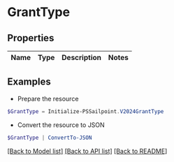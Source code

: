 # GrantType
## Properties

Name | Type | Description | Notes
------------ | ------------- | ------------- | -------------

## Examples

- Prepare the resource
```powershell
$GrantType = Initialize-PSSailpoint.V2024GrantType 
```

- Convert the resource to JSON
```powershell
$GrantType | ConvertTo-JSON
```

[[Back to Model list]](../README.md#documentation-for-models) [[Back to API list]](../README.md#documentation-for-api-endpoints) [[Back to README]](../README.md)

